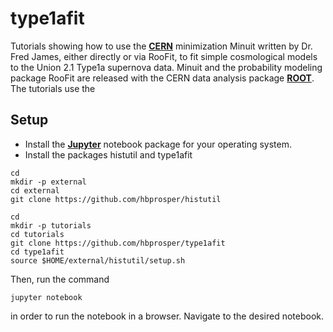 # type1afit
Tutorials showing how to use the __[CERN](http://home.cern/)__
minimization Minuit written by Dr. Fred James, either directly or via
RooFit, to fit simple cosmological models to the Union 2.1 Type1a
supernova data. Minuit and the probability modeling package RooFit are
released with the CERN data analysis package
__[ROOT](http://root.cern.ch)__. The tutorials use the 

## Setup

   * Install the
__[Jupyter](https://root.cern.ch/root-has-its-jupyter-kernel)__ notebook package for
your operating system.
   * Install the packages histutil and type1afit
```
cd
mkdir -p external
cd external
git clone https://github.com/hbprosper/histutil

cd
mkdir -p tutorials
cd tutorials
git clone https://github.com/hbprosper/type1afit
cd type1afit
source $HOME/external/histutil/setup.sh
```
Then, run the command
```
jupyter notebook
```
in order to run the notebook in a browser. Navigate to the
desired notebook.
